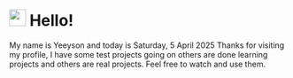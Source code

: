  <h1>
    <img src="https://emojis.slackmojis.com/emojis/images/1643510097/45343/hi.gif?1643510097" width="30"/> 
    Hello!
 </h1>
 <p>
    My name is Yeeyson and today is Saturday, 5 April 2025
    Thanks for visiting my profile, I have some test projects going on others are done learning projects and others are real projects.
    Feel free to watch and use them.
 </p>